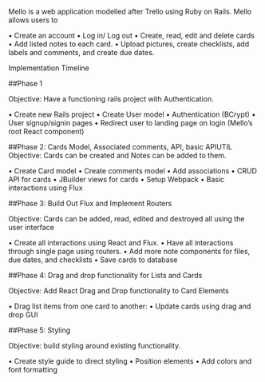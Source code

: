 Mello is a web application modelled after Trello using Ruby on Rails. Mello allows users to 

•	Create an account
•	Log in/ Log out
•	Create, read, edit and delete cards
•	Add listed notes to each card.
•	Upload pictures, create checklists, add labels and comments, and create due dates.


Implementation Timeline

##Phase 1

Objective: Have a functioning rails project with Authentication.

•	Create new Rails project
•	Create User model
•	Authentication (BCrypt)
•	User signup/signin pages
•	Redirect user to landing page on login (Mello’s root React component)

##Phase 2: Cards Model, Associated comments, API, basic APIUTIL
Objective: Cards can be created and Notes can be added to them.

•	Create Card model
•	Create comments model
•	Add associations
•	CRUD API for cards
•	JBuilder views for cards
•	Setup Webpack
•	Basic interactions using Flux

##Phase 3: Build Out Flux and Implement Routers

Objective: Cards can be added, read, edited and destroyed all using the user interface

•	Create all interactions using React and Flux.
•	Have all interactions through single page using routers.
•	Add more note components for files, due dates, and checklists
•	Save cards to database



##Phase 4: Drag and drop functionality for Lists and Cards

Objective: Add React Drag and Drop functionality to Card Elements

•	Drag list items from one card to another:
•	Update cards using drag and drop GUI

##Phase 5: Styling

Objective: build styling around existing functionality.


•	Create style guide to direct styling
•	Position elements
•	Add colors and font formatting


